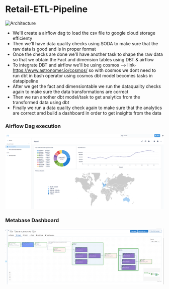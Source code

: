 # Retail-ETL-Pipeline

![Architecture](https://github.com/ansel9618/Retail-ETL-Pipeline/blob/main/images/Architecture.png)

* We'll create a airflow dag to load the csv file to google cloud storage efficienty
* Then we'll have data quality checks using SODA to make sure that the raw data is good and is in 
  proper format
* Once the checks are done we'll have another task to shape the raw data so that we obtain the Fact 
  and dimension tables using DBT & airflow
* To integrate DBT and airflow we'll be using cosmos --> link-https://www.astronomer.io/cosmos/
  so with cosmos we dont need to run dbt in bash operator using cosmos dbt model becomes tasks in 
  datapipeline
* After we get the fact and dimensiontable we run the dataquality checks again to make sure the data 
  transformations are correct
* Then we run another dbt model/task to get analytics from the transformed data using dbt
* Finally we run a data quality check again to make sure that the analytics are correct amd 
  build a dashboard in order to get insights from the data

### Airflow Dag execution

![Architecture](https://github.com/ansel9618/Retail-ETL-Pipeline/blob/main/images/31.0_.png)

### Metabase Dashboard

![Architecture](https://github.com/ansel9618/Retail-ETL-Pipeline/blob/main/images/38.0_.png)


 
